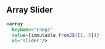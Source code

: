 ## Array Slider

```jsx
<array
  keyName="range"
  value={immutable.fromJS([1, 5])}
  ui="slider"/>
```
